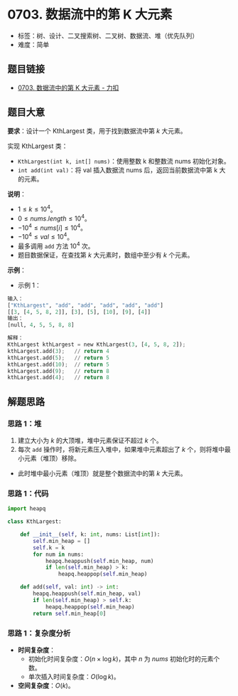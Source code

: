# 0703. 数据流中的第 K 大元素

- 标签：树、设计、二叉搜索树、二叉树、数据流、堆（优先队列）
- 难度：简单

## 题目链接

- [0703. 数据流中的第 K 大元素 - 力扣](https://leetcode.cn/problems/kth-largest-element-in-a-stream/)

## 题目大意

**要求**：设计一个 KthLargest 类，用于找到数据流中第 $k$ 大元素。

实现 KthLargest 类：

- `KthLargest(int k, int[] nums)`：使用整数 k 和整数流 nums 初始化对象。
- `int add(int val)`：将 val 插入数据流 nums 后，返回当前数据流中第 k 大的元素。

**说明**：

- $1 \le k \le 10^4$。
- $0 \le nums.length \le 10^4$。
- $-10^4 \le nums[i] \le 10^4$。
- $-10^4 \le val \le 10^4$。
- 最多调用 `add` 方法 $10^4$ 次。
- 题目数据保证，在查找第 $k$ 大元素时，数组中至少有 $k$ 个元素。

**示例**：

- 示例 1：

```python
输入：
["KthLargest", "add", "add", "add", "add", "add"]
[[3, [4, 5, 8, 2]], [3], [5], [10], [9], [4]]
输出：
[null, 4, 5, 5, 8, 8]

解释：
KthLargest kthLargest = new KthLargest(3, [4, 5, 8, 2]);
kthLargest.add(3);   // return 4
kthLargest.add(5);   // return 5
kthLargest.add(10);  // return 5
kthLargest.add(9);   // return 8
kthLargest.add(4);   // return 8
```

## 解题思路

### 思路 1：堆

1. 建立大小为 $k$ 的大顶堆，堆中元素保证不超过 $k$ 个。
2. 每次 `add` 操作时，将新元素压入堆中，如果堆中元素超出了 $k$ 个，则将堆中最小元素（堆顶）移除。

- 此时堆中最小元素（堆顶）就是整个数据流中的第 $k$ 大元素。

### 思路 1：代码

```python
import heapq

class KthLargest:

    def __init__(self, k: int, nums: List[int]):
        self.min_heap = []
        self.k = k
        for num in nums:
            heapq.heappush(self.min_heap, num)
            if len(self.min_heap) > k:
                heapq.heappop(self.min_heap)

    def add(self, val: int) -> int:
        heapq.heappush(self.min_heap, val)
        if len(self.min_heap) > self.k:
            heapq.heappop(self.min_heap)
        return self.min_heap[0]
```

### 思路 1：复杂度分析

- **时间复杂度**：
  - 初始化时间复杂度：$O(n \times \log k)$，其中 $n$ 为 $nums$ 初始化时的元素个数。
  - 单次插入时间复杂度：$O(\log k)$。
- **空间复杂度**：$O(k)$。

